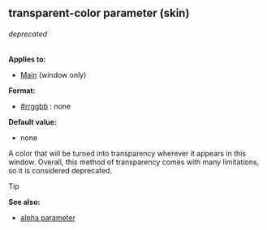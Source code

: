 ## transparent-color parameter (skin) 
###### deprecated


**Applies to:**
+   [Main](/ref/skin/control/main.md)  (window only)

**Format:**
+   [#rrggbb](/ref/appendix/html-colors.md) :   none

**Default value:**
+   none


A color that will be turned into transparency wherever it
appears in this window. Overall, this method of transparency comes with
many limitations, so it is considered deprecated.

> [!TIP] 
> **See also:**
> +   [alpha parameter](/ref/skin/param/alpha.md) 